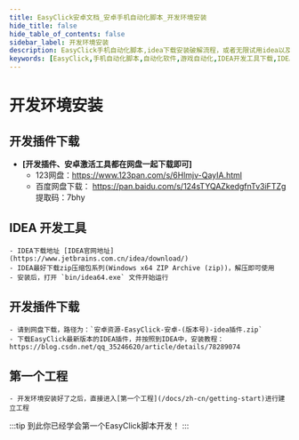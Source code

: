 ```yaml
---
title: EasyClick安卓文档_安卓手机自动化脚本_开发环境安装
hide_title: false
hide_table_of_contents: false
sidebar_label: 开发环境安装
description: EasyClick手机自动化脚本,idea下载安装破解流程，或者无限试用idea以及EasyClick开发插件安装过程
keywords: [EasyClick,手机自动化脚本,自动化软件,游戏自动化,IDEA开发工具下载,IDEA下载,安卓免root,开发环境安装]
---
```


# 开发环境安装
## 开发插件下载
- **[开发插件、安卓激活工具都在网盘一起下载即可]**
    - 123网盘：https://www.123pan.com/s/6Hlmjv-QayIA.html
    - 百度网盘下载： https://pan.baidu.com/s/124sTYQAZkedgfnTv3iFTZg 提取码：7bhy

## IDEA 开发工具
    - IDEA下载地址 [IDEA官网地址](https://www.jetbrains.com.cn/idea/download/)
    - IDEA最好下载zip压缩包系列(Windows x64 ZIP Archive (zip))，解压即可使用
    - 安装后，打开 `bin/idea64.exe` 文件开始运行
    
## 开发插件下载
    - 请到网盘下载，路径为：`安卓资源-EasyClick-安卓-(版本号)-idea插件.zip`
    - 下载EasyClick最新版本的IDEA插件，并按照到IDEA中，安装教程：https://blog.csdn.net/qq_35246620/article/details/78289074

## 第一个工程
    - 开发环境安装好了之后，直接进入[第一个工程](/docs/zh-cn/getting-start)进行建立工程

:::tip
    到此你已经学会第一个EasyClick脚本开发！
:::

